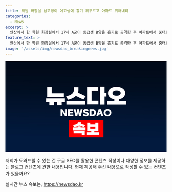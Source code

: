 ```yaml
---
title: 학원 화장실 남고생이 여고생에 흉기 휘두르고 아파트 뛰어내려
categories:
  - News
excerpt: >
  안산에서 한 학원 화장실에서 17세 A군이 동급생 B양을 흉기로 공격한 후 아파트에서 중태로 발견됐다. B양은 얼굴과 팔을 다쳤지만 생명은 위협받지 않는다. 경찰은 목격자 진술을 확보하고 A양과 B군의 관계를 조사 중이다.
feature_text: >
  안산에서 한 학원 화장실에서 17세 A군이 동급생 B양을 흉기로 공격한 후 아파트에서 중태로 발견됐다. B양은 얼굴과 팔을 다쳤지만 생명은 위협받지 않는다. 경찰은 목격자 진술을 확보하고 A양과 B군의 관계를 조사 중이다.
image: '/assets/img/newsdao_breakingnews.jpg'
---
```


<p><img src="/assets/img/newsdao_breakingnews.jpg" alt="cryptoinkorea 속보" /></p>

<p>저희가 도와드릴 수 있는 건 구글 SEO를 활용한 콘텐츠 작성이나 다양한 정보를 제공하는 블로그 컨텐츠에 관한 내용입니다. 현재 제공해 주신 내용으로 작성할 수 있는 컨텐츠가 있을까요?</p>
실시간 뉴스 속보는, <a href="https://newsdao.kr" rel="dofollow">https://newsdao.kr</a>


